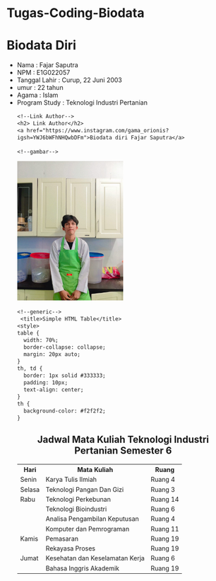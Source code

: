 # Tugas-Coding-Biodata
<html lang="en">
<head>
    <meta charset="UTF-8">
    <meta name="viewport" content="width=device-width, initial-scale=1.0">
    <title>FajarSaputra</title>
</head>
<body>
    <h1>Biodata Diri</h1>
   
   <ul>
    <li>Nama            :   Fajar Saputra</li>
    <li>NPM             :   E1G022057</li>
    <li>Tanggal Lahir   :   Curup, 22 Juni 2003</li>
    <li>umur            :   22 tahun</li>
    <li>Agama           :   Islam</li>
    <li>Program Study   : Teknologi Industri Pertanian</li>

    
  
   
    <!--Link Author--> 
    <h2> Link Author</h2> 
    <a href="https://www.instagram.com/gama_orionis?igsh=YWJ6bWFhNHQwbDFm">Biodata diri Fajar Saputra</a>
   
    <!--gambar-->
   <div>
    <img
    src="WhatsApp Image 2025-04-25 at 14.50.23_cc57f08a.jpg" width="50%" height="50%"
    alt="images (1).png" />
    

   </div>
   
    <!--generic-->
     <title>Simple HTML Table</title>
    <style>
    table {
      width: 70%;
      border-collapse: collapse;
      margin: 20px auto;
    }
    th, td {
      border: 1px solid #333333;
      padding: 10px;
      text-align: center;
    }
    th {
      background-color: #f2f2f2;
    }
  </style>
<body>

  <h2 style="text-align:center;">Jadwal Mata Kuliah Teknologi Industri Pertanian Semester 6</h2>

  <table>
    <tr>
      <th>Hari</th>
      <th>Mata Kuliah</th>
      <th>Ruang</th>
    </tr>
    <tr>
      <td>Senin</td>
      <td>Karya Tulis Ilmiah</td>
      <td>Ruang 4</td>
    </tr>
    <tr>
      <td>Selasa</td>
      <td>Teknologi Pangan Dan Gizi</td>
      <td>Ruang 3</td>
    </tr>
    <tr>
      <td>Rabu</td>
      <td>Teknologi Perkebunan</td>
      <td>Ruang 14</td>
    </tr>
    <tr>
        <td></td>
        <td>Teknologi Bioindustri</td>
        <td>Ruang 6</td>
      </tr>
      <tr>
        <td></td>
        <td>Analisa Pengambilan Keputusan</td>
        <td>Ruang 4</td>
      </tr>
      <tr>
        <td></td>
        <td>Komputer dan Pemrograman</td>
        <td>Ruang 11</td>
      </tr>
      <tr>
        <td>Kamis</td>
        <td>Pemasaran</td>
        <td>Ruang 19</td>
      </tr>
      <tr>
        <td></td>
        <td>Rekayasa Proses</td>
        <td>Ruang 19</td>
      </tr>
      <tr>
        <td>Jumat</td>
        <td>Kesehatan dan Keselamatan Kerja</td>
        <td>Ruang 6</td>
      </tr>
      <tr>
        <td></td>
        <td>Bahasa Inggris Akademik</td>
        <td>Ruang 19</td>
      </tr>
  </table>

</body>

